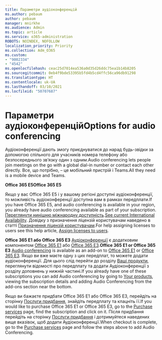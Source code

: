 ```yaml
---
title: Параметри аудіоконференцій
ms.author: pebaum
author: pebaum
manager: mnirkhe
ms.audience: Admin
ms.topic: article
ms.service: o365-administration
ROBOTS: NOINDEX, NOFOLLOW
localization_priority: Priority
ms.collection: Adm_O365
ms.custom:
- "9002334"
- "4542"
ms.openlocfilehash: ceac25d7014ea536a0d35d26ddc75ea1b14b8205
ms.sourcegitcommit: 0eb4f9bde53395b5fd4b5cd4ffc56ca96db91298
ms.translationtype: HT
ms.contentlocale: uk-UA
ms.lasthandoff: 03/10/2021
ms.locfileid: "50707687"
---
```

# <a name="options-for-audio-conferencing"></a><span data-ttu-id="dda12-102">Параметри аудіоконференцій</span><span class="sxs-lookup"><span data-stu-id="dda12-102">Options for audio conferencing</span></span>

<span data-ttu-id="dda12-103">Аудіоконференції дають змогу приєднуватися до нарад будь-звідки за допомогою спільного для учасників номера телефону або безпосереднього зв’язку один з одним.</span><span class="sxs-lookup"><span data-stu-id="dda12-103">Audio conferencing lets people join meetings on the go with a global dial-in number or contact each other directly.</span></span> <span data-ttu-id="dda12-104">Все, що потрібно, – це мобільний пристрій і Teams.</span><span class="sxs-lookup"><span data-stu-id="dda12-104">All they need is a mobile device and Teams.</span></span>

<span data-ttu-id="dda12-105">**Office 365 E5**</span><span class="sxs-lookup"><span data-stu-id="dda12-105">**Office 365 E5**</span></span>

<span data-ttu-id="dda12-106">Якщо у вас Office 365 E5 і у вашому регіоні доступні аудіоконференції, то можливість аудіоконференції доступна вам в рамках передплати.</span><span class="sxs-lookup"><span data-stu-id="dda12-106">If you have Office 365 E5, and audio conferencing is available in your region, you already have audio conferencing available as part of your subscription.</span></span> <span data-ttu-id="dda12-107">[Переглянути нинішню міжнародну доступність](https://go.microsoft.com/fwlink/p/?LinkID=839556).</span><span class="sxs-lookup"><span data-stu-id="dda12-107">[See current International Availability](https://go.microsoft.com/fwlink/p/?LinkID=839556).</span></span> <span data-ttu-id="dda12-108">Довідку з призначення ліцензій користувачам наведено в статті [Призначення ліцензій користувачам](https://docs.microsoft.com/microsoft-365/admin/manage/assign-licenses-to-users).</span><span class="sxs-lookup"><span data-stu-id="dda12-108">For help assigning licenses to users see this help article, [Assign licenses to users](https://docs.microsoft.com/microsoft-365/admin/manage/assign-licenses-to-users).</span></span>

<span data-ttu-id="dda12-109">**Office 365 E1 або Office 365 E3**
[Аудіоконференції](https://docs.microsoft.com/microsoftteams/audio-conferencing-in-office-365) є додатковим компонентом [Office 365 E1](https://www.microsoft.com/microsoft-365/business/office-365-enterprise-e1-business-software) або [Office 365 E3](https://www.microsoft.com/microsoft-365/business/office-365-enterprise-e3-business-software).</span><span class="sxs-lookup"><span data-stu-id="dda12-109">**Office 365 E1 or Office 365 E3**
[Audio conferencing](https://docs.microsoft.com/microsoftteams/audio-conferencing-in-office-365) is available as an add-on to [Office 365 E1](https://www.microsoft.com/microsoft-365/business/office-365-enterprise-e1-business-software) or [Office 365 E3](https://www.microsoft.com/microsoft-365/business/office-365-enterprise-e3-business-software).</span></span>  <span data-ttu-id="dda12-110">Якщо ви вже маєте одну з цих передплат, то можете додати аудіоконференції. Для цього слід перейти до розділу [Ваші продукти](https://go.microsoft.com/fwlink/p/?linkid=842054), переглянути відомості про передплату та додати Аудіоконференції з розділу доповнень у нижній частині.</span><span class="sxs-lookup"><span data-stu-id="dda12-110">If you already have one of these subscriptions you can add Audio conferencing by going to [Your products](https://go.microsoft.com/fwlink/p/?linkid=842054), viewing the subscription details and adding Audio Conferencing from the add-ons section near the bottom.</span></span>

<span data-ttu-id="dda12-111">Якщо ви бажаєте придбати Office 365 E1 або Office 365 E3, перейдіть на сторінку [Послуги придбання](https://go.microsoft.com/fwlink/p/?linkid=868433), знайдіть передплату та клацніть її.</span><span class="sxs-lookup"><span data-stu-id="dda12-111">If you would like to purchase Office 365 E1 or Office 365 E3, go to the [Purchase services](https://go.microsoft.com/fwlink/p/?linkid=868433) page, find the subscription and click on it.</span></span>  <span data-ttu-id="dda12-112">Після придбання перейдіть на сторінку [Послуги придбання](https://go.microsoft.com/fwlink/p/?linkid=868433) і дотримуйтеся наведених вище вказівок, щоб додати Аудіоконференції.</span><span class="sxs-lookup"><span data-stu-id="dda12-112">When checkout is complete, go to the [Purchase services](https://go.microsoft.com/fwlink/p/?linkid=868433) page and follow the steps above to add Audio Conferencing.</span></span>
